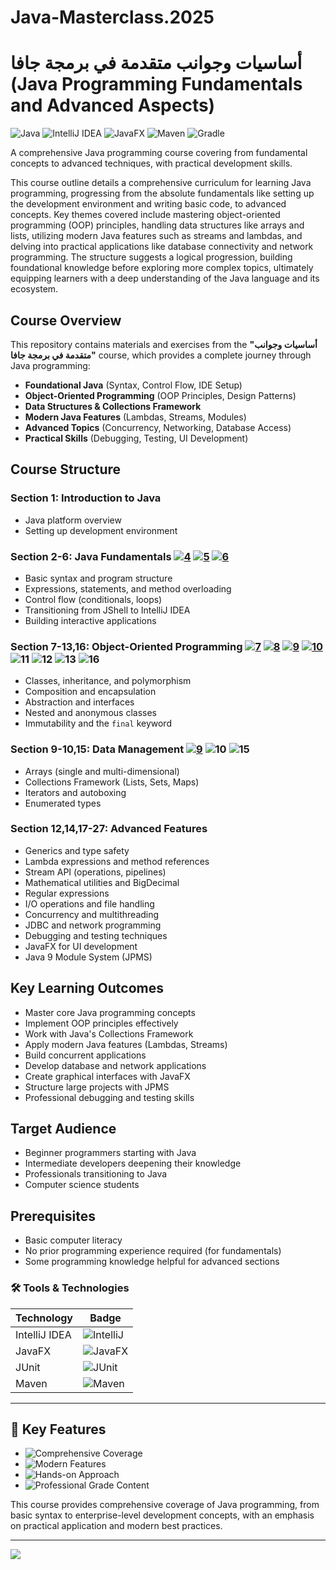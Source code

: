 # Java-Masterclass.2025

# أساسيات وجوانب متقدمة في برمجة جافا (Java Programming Fundamentals and Advanced Aspects)

![Java](https://img.shields.io/badge/Java-ED8B00?style=for-the-badge&logo=openjdk&logoColor=white)
![IntelliJ IDEA](https://img.shields.io/badge/IntelliJ_IDEA-000000.svg?style=for-the-badge&logo=intellij-idea&logoColor=white)
![JavaFX](https://img.shields.io/badge/JavaFX-ED8B00?style=for-the-badge&logo=openjdk&logoColor=white)
![Maven](https://img.shields.io/badge/Maven-C71A36?style=for-the-badge&logo=apachemaven&logoColor=white)
![Gradle](https://img.shields.io/badge/Gradle-02303A?style=for-the-badge&logo=gradle&logoColor=white)

A comprehensive Java programming course covering from fundamental concepts to advanced techniques, with practical development skills.

This course outline details a comprehensive curriculum for learning Java programming, progressing from the absolute fundamentals like setting up the development environment and writing basic code, to advanced concepts. Key themes covered include mastering object-oriented programming (OOP) principles, handling data structures like arrays and lists, utilizing modern Java features such as streams and lambdas, and delving into practical applications like database connectivity and network programming. The structure suggests a logical progression, building foundational knowledge before exploring more complex topics, ultimately equipping learners with a deep understanding of the Java language and its ecosystem.

## Course Overview

This repository contains materials and exercises from the **"أساسيات وجوانب متقدمة في برمجة جافا"** course, which provides a complete journey through Java programming:

- **Foundational Java** (Syntax, Control Flow, IDE Setup)
- **Object-Oriented Programming** (OOP Principles, Design Patterns)
- **Data Structures & Collections Framework**
- **Modern Java Features** (Lambdas, Streams, Modules)
- **Advanced Topics** (Concurrency, Networking, Database Access)
- **Practical Skills** (Debugging, Testing, UI Development)

## Course Structure

### Section 1: Introduction to Java 
- Java platform overview
- Setting up development environment

### Section 2-6: Java Fundamentals  [![4](https://img.shields.io/badge/4-blue)](https://github.com/Moataz-Elhawary/Java-Masterclass/tree/main/Section_4) [![5](https://img.shields.io/badge/5-blue)](https://github.com/Moataz-Elhawary/Java-Masterclass/tree/main/Section_5) [![6](https://img.shields.io/badge/6-blue)](https://github.com/Moataz-Elhawary/Java-Masterclass/tree/main/Section_6)
- Basic syntax and program structure
- Expressions, statements, and method overloading
- Control flow (conditionals, loops)
- Transitioning from JShell to IntelliJ IDEA
- Building interactive applications

### Section 7-13,16: Object-Oriented Programming [![7](https://img.shields.io/badge/7-blue)](https://github.com/Moataz-Elhawary/Java-Masterclass/tree/main/Section_7) [![8](https://img.shields.io/badge/8-blue)](https://github.com/Moataz-Elhawary/Java-Masterclass/tree/main/Section_8) [![9](https://img.shields.io/badge/9-blue)](https://github.com/Moataz-Elhawary/Java-Masterclass/tree/main/Section_9) [![10](https://img.shields.io/badge/10-blue)](https://github.com/Moataz-Elhawary/Java-Masterclass/tree/main/Section_10) ![11](https://img.shields.io/badge/11-blue) ![12](https://img.shields.io/badge/12-blue) ![13](https://img.shields.io/badge/13-blue) ![16](https://img.shields.io/badge/16-blue)
- Classes, inheritance, and polymorphism
- Composition and encapsulation
- Abstraction and interfaces
- Nested and anonymous classes
- Immutability and the `final` keyword

### Section 9-10,15: Data Management [![9](https://img.shields.io/badge/9-blue)](https://github.com/Moataz-Elhawary/Java-Masterclass/tree/main/Section_9) ![10](https://img.shields.io/badge/10-blue) ![15](https://img.shields.io/badge/15-blue)
- Arrays (single and multi-dimensional)
- Collections Framework (Lists, Sets, Maps)
- Iterators and autoboxing
- Enumerated types

### Section 12,14,17-27: Advanced Features
- Generics and type safety
- Lambda expressions and method references
- Stream API (operations, pipelines)
- Mathematical utilities and BigDecimal
- Regular expressions
- I/O operations and file handling
- Concurrency and multithreading
- JDBC and network programming
- Debugging and testing techniques
- JavaFX for UI development
- Java 9 Module System (JPMS)

## Key Learning Outcomes
- Master core Java programming concepts
- Implement OOP principles effectively
- Work with Java's Collections Framework
- Apply modern Java features (Lambdas, Streams)
- Build concurrent applications
- Develop database and network applications
- Create graphical interfaces with JavaFX
- Structure large projects with JPMS
- Professional debugging and testing skills

## Target Audience
- Beginner programmers starting with Java
- Intermediate developers deepening their knowledge
- Professionals transitioning to Java
- Computer science students

## Prerequisites
- Basic computer literacy
- No prior programming experience required (for fundamentals)
- Some programming knowledge helpful for advanced sections

### 🛠️ Tools & Technologies

| Technology | Badge |
|------------|-------|
| IntelliJ IDEA | ![IntelliJ](https://img.shields.io/badge/IntelliJ_IDEA-000000.svg?style=flat&logo=intellij-idea&logoColor=white) |
| JavaFX | ![JavaFX](https://img.shields.io/badge/JavaFX-ED8B00?style=flat&logo=openjdk&logoColor=white) |
| JUnit | ![JUnit](https://img.shields.io/badge/JUnit-25A162?style=flat&logo=junit5&logoColor=white) |
| Maven | ![Maven](https://img.shields.io/badge/Maven-C71A36?style=flat&logo=apachemaven&logoColor=white) |
---
## 🎯 Key Features

- ![Comprehensive](https://img.shields.io/badge/-Comprehensive-ED8B00) Coverage
- ![Modern](https://img.shields.io/badge/-Modern_Java-ED8B00) Features
- ![Hands-on](https://img.shields.io/badge/-Practical-ED8B00) Approach
- ![Professional](https://img.shields.io/badge/-Professional-ED8B00) Grade Content

This course provides comprehensive coverage of Java programming, from basic syntax to enterprise-level development concepts, with an emphasis on practical application and modern best practices.

-- --



[![](https://img.shields.io/badge/1-blue)]()   
   